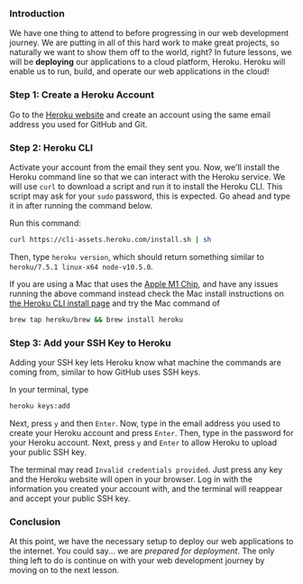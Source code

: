 ### Introduction
We have one thing to attend to before progressing in our web development journey. We are putting in all of this hard work to make great projects, so naturally we want to show them off to the world, right? In future lessons, we will be **deploying** our applications to a cloud platform, Heroku. Heroku will enable us to run, build, and operate our web applications in the cloud!

### Step 1: Create a Heroku Account

Go to the [Heroku website](https://www.heroku.com/) and create an account using the same email address you used for GitHub and Git.

### Step 2: Heroku CLI

Activate your account from the email they sent you. Now, we'll install the Heroku command line so that we can interact with the Heroku service. We will use `curl` to download a script and run it to install the Heroku CLI. This script may ask for your `sudo` password, this is expected. Go ahead and type it in after running the command below.

Run this command:

~~~bash
curl https://cli-assets.heroku.com/install.sh | sh
~~~

Then, type `heroku version`, which should return something similar to `heroku/7.5.1 linux-x64 node-v10.5.0`.

If you are using a Mac that uses the [Apple M1 Chip](https://www.apple.com/newsroom/2020/11/apple-unleashes-m1/), and have any issues running the above command instead check the Mac install instructions on [the Heroku CLI install page](https://devcenter.heroku.com/articles/heroku-cli) and try the Mac command of

~~~bash
brew tap heroku/brew && brew install heroku
~~~

### Step 3: Add your SSH Key to Heroku

Adding your SSH key lets Heroku know what machine the commands are coming from, similar to how GitHub uses SSH keys.

In your terminal, type

~~~bash
heroku keys:add
~~~

Next, press `y` and then `Enter`. Now, type in the email address you used to create your Heroku account and press `Enter`. Then, type in the password for your Heroku account. Next, press `y` and `Enter` to allow Heroku to upload your public SSH key.

The terminal may read `Invalid credentials provided`. Just press any key and the Heroku website will open in your browser. Log in with the information you created your account with, and the terminal will reappear and accept your public SSH key.

### Conclusion

At this point, we have the necessary setup to deploy our web applications to the internet. You could say... we are _prepared for deployment_. The only thing left to do is continue on with your web development journey by moving on to the next lesson.
